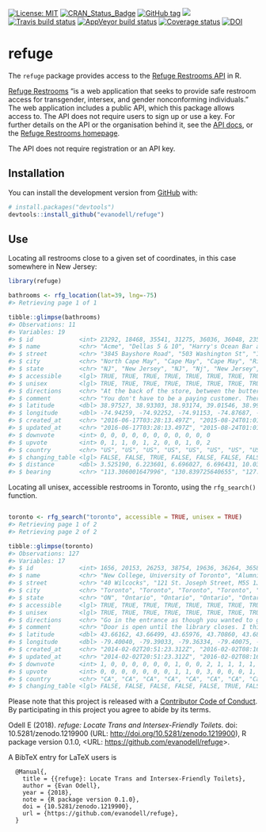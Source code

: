 
<!-- README.md is generated from README.Rmd. Please edit that file -->

[![License:
MIT](https://img.shields.io/badge/License-MIT-blue.svg)](https://opensource.org/licenses/MIT)
[![CRAN\_Status\_Badge](https://www.r-pkg.org/badges/version/refuge)](https://cran.r-project.org/package=refuge)
[![GitHub
tag](https://img.shields.io/github/tag/evanodell/refuge.svg)](https://github.com/evanodell/refuge)
[![](https://cranlogs.r-pkg.org/badges/grand-total/refuge)](https://dgrtwo.shinyapps.io/cranview/)
[![Travis build
status](https://travis-ci.org/evanodell/refuge.svg?branch=master)](https://travis-ci.org/evanodell/refuge)
[![AppVeyor build
status](https://ci.appveyor.com/api/projects/status/github/evanodell/refuge?branch=master&svg=true)](https://ci.appveyor.com/project/evanodell/refuge)
[![Coverage
status](https://codecov.io/gh/evanodell/refuge/branch/master/graph/badge.svg)](https://codecov.io/github/evanodell/refuge?branch=master)
[![DOI](https://zenodo.org/badge/129826417.svg)](https://zenodo.org/badge/latestdoi/129826417)

# refuge

The `refuge` package provides access to the [Refuge Restrooms
API](https://www.refugerestrooms.org/api/docs/#!/restrooms) in R.

[Refuge Restrooms](https://www.refugerestrooms.org/) “is a web
application that seeks to provide safe restroom access for transgender,
intersex, and gender nonconforming individuals.” The web application
includes a public API, which this package allows access to. The API does
not require users to sign up or use a key. For further details on the
API or the organisation behind it, see the [API
docs](https://www.refugerestrooms.org/api/docs/), or the [Refuge
Restrooms homepage](https://www.refugerestrooms.org/).

The API does not require registration or an API key.

## Installation

You can install the development version from
[GitHub](https://github.com/) with:

``` r
# install.packages("devtools")
devtools::install_github("evanodell/refuge")
```

## Use

Locating all restrooms close to a given set of coordinates, in this case
somewhere in New Jersey:

``` r
library(refuge)

bathrooms <- rfg_location(lat=39, lng=-75)
#> Retrieving page 1 of 1

tibble::glimpse(bathrooms)
#> Observations: 11
#> Variables: 19
#> $ id             <int> 23292, 18468, 35541, 31275, 36036, 36048, 23588...
#> $ name           <chr> "Acme", "Dellas 5 & 10", "Harry's Ocean Bar and...
#> $ street         <chr> "3845 Bayshore Road", "503 Washington St", "102...
#> $ city           <chr> "North Cape May", "Cape May", "Cape May", "Rio ...
#> $ state          <chr> "NJ", "New Jersey", "NJ", "Nj", "New Jersey", "...
#> $ accessible     <lgl> TRUE, TRUE, TRUE, TRUE, TRUE, TRUE, TRUE, TRUE,...
#> $ unisex         <lgl> TRUE, TRUE, TRUE, TRUE, TRUE, TRUE, TRUE, TRUE,...
#> $ directions     <chr> "At the back of the store, between the butter /...
#> $ comment        <chr> "You don't have to be a paying customer. There ...
#> $ latitude       <dbl> 38.97527, 38.93303, 38.93174, 39.01546, 38.9901...
#> $ longitude      <dbl> -74.94259, -74.92252, -74.91153, -74.87687, -74...
#> $ created_at     <chr> "2016-06-17T03:28:13.497Z", "2015-08-24T01:01:2...
#> $ updated_at     <chr> "2016-06-17T03:28:13.497Z", "2015-08-24T01:01:2...
#> $ downvote       <int> 0, 0, 0, 0, 0, 0, 0, 0, 0, 0, 0
#> $ upvote         <int> 0, 1, 1, 0, 1, 2, 0, 0, 1, 0, 2
#> $ country        <chr> "US", "US", "US", "US", "US", "US", "US", "US",...
#> $ changing_table <lgl> FALSE, FALSE, TRUE, FALSE, FALSE, FALSE, FALSE,...
#> $ distance       <dbl> 3.525190, 6.223601, 6.696027, 6.696431, 10.0393...
#> $ bearing        <chr> "113.306001647996", "130.839725640655", "127.65...
```

Locating all unisex, accessible restrooms in Toronto, using the
`rfg_search()` function.

``` r

toronto <- rfg_search("toronto", accessible = TRUE, unisex = TRUE)
#> Retrieving page 1 of 2
#> Retrieving page 2 of 2

tibble::glimpse(toronto)
#> Observations: 127
#> Variables: 17
#> $ id             <int> 1656, 20153, 26253, 38754, 19636, 36264, 36582,...
#> $ name           <chr> "New College, University of Toronto", "Alumni H...
#> $ street         <chr> "40 Wilcocks", "121 St. Joseph Street, M5S 1J4"...
#> $ city           <chr> "Toronto", "Toronto", "Toronto", "Toronto", "Mi...
#> $ state          <chr> "ON", "Ontario", "Ontario", "Ontario", "Ontario...
#> $ accessible     <lgl> TRUE, TRUE, TRUE, TRUE, TRUE, TRUE, TRUE, TRUE,...
#> $ unisex         <lgl> TRUE, TRUE, TRUE, TRUE, TRUE, TRUE, TRUE, TRUE,...
#> $ directions     <chr> "Go in the entrance as though you wanted to go ...
#> $ comment        <chr> "Door is open until the library closes. I think...
#> $ latitude       <dbl> 43.66162, 43.66499, 43.65976, 43.70860, 43.6850...
#> $ longitude      <dbl> -79.40040, -79.39033, -79.36334, -79.40075, -79...
#> $ created_at     <chr> "2014-02-02T20:51:23.312Z", "2016-02-02T08:16:2...
#> $ updated_at     <chr> "2014-02-02T20:51:23.312Z", "2016-02-02T08:16:2...
#> $ downvote       <int> 1, 0, 0, 0, 0, 0, 0, 1, 0, 0, 2, 1, 1, 1, 1, 1,...
#> $ upvote         <int> 0, 0, 0, 0, 0, 0, 0, 1, 1, 0, 3, 0, 0, 0, 1, 1,...
#> $ country        <chr> "CA", "CA", "CA", "CA", "CA", "CA", "CA", "Cana...
#> $ changing_table <lgl> FALSE, FALSE, FALSE, FALSE, FALSE, TRUE, FALSE,...
```

Please note that this project is released with a [Contributor Code of
Conduct](CODE_OF_CONDUCT.md). By participating in this project you agree
to abide by its terms.

Odell E (2018). *refuge: Locate Trans and Intersex-Friendly Toilets*.
doi: 10.5281/zenodo.1219900 (URL:
<http://doi.org/10.5281/zenodo.1219900>), R package version 0.1.0,
\<URL: <https://github.com/evanodell/refuge>\>.

A BibTeX entry for LaTeX users is

``` 
  @Manual{,
    title = {{refuge}: Locate Trans and Intersex-Friendly Toilets},
    author = {Evan Odell},
    year = {2018},
    note = {R package version 0.1.0},
    doi = {10.5281/zenodo.1219900},
    url = {https://github.com/evanodell/refuge},
  }
```
